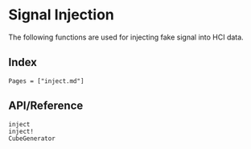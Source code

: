 # Signal Injection

The following functions are used for injecting fake signal into HCI data.

## Index

```@index
Pages = ["inject.md"]
```

## API/Reference

```@docs
inject
inject!
CubeGenerator
```
